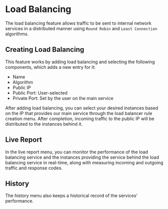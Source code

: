 # Load Balancing

The load balancing feature allows traffic to be sent to internal network services in a distributed manner using `Round Robin` and `Least Connection` algorithms.

<DarkModeImage
  dark-src="/images/guides/en/dark/networks/add-loadbalance.webp"
  light-src="/images/guides/en/light/networks/add-loadbalance.webp"
  alt="Create LoadBalance"
/>

## Creating Load Balancing
This feature works by adding load balancing and selecting the following components, which adds a new entry for it:
- Name
- Algorithm
- Public IP
- Public Port: User-selected
- Private Port: Set by the user on the main service

<DarkModeImage
  dark-src="/images/guides/en/dark/networks/loadbalance-entry.webp"
  light-src="/images/guides/en/light/networks/loadbalance-entry.webp"
  alt="LoadBalance Entry"
/>

After adding load balancing, you can select your desired instances based on the IP that provides our main service through the load balancer rule creation menu.
After completion, incoming traffic to the public IP will be distributed to the instances behind it.

<!-- todo: also we can explain about rules of load-balance  -->

## Live Report
In the live report menu, you can monitor the performance of the load balancing service and the instances providing the service behind the load balancing service in real-time, along with measuring incoming and outgoing traffic and response codes.

## History
The history menu also keeps a historical record of the services' performance.
